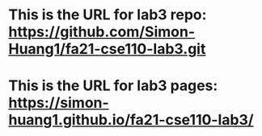# This is the URL for lab3 repo: https://github.com/Simon-Huang1/fa21-cse110-lab3.git
# This is the URL for lab3 pages: https://simon-huang1.github.io/fa21-cse110-lab3/
